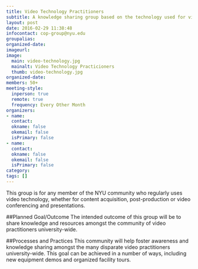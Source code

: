```yaml
---
title: Video Technology Practitioners
subtitle: A knowledge sharing group based on the technology used for video acquisition, post-production & presentation 
layout: post
date: 2016-02-29 11:38:48
infocontact: cop-group@nyu.edu
groupalias: 
organized-date: 
imageurl: 
image:
  main: video-technology.jpg
  mainalt: Video Technology Practicioners
  thumb: video-technology.jpg
organized-date: 
members: 50+
meeting-style:
  inperson: true
  remote: true
  frequency: Every Other Month
organizers:
- name: 
  contact: 
  okname: false
  okemail: false
  isPrimary: false
- name: 
  contact: 
  okname: false
  okemail: false
  isPrimary: false
category: 
tags: []
---
```


This group is for any member of the NYU community who regularly uses video technology, whether for content acquisition, post-production or video conferencing and presentations. 

##Planned Goal/Outcome
The intended outcome of this group will be to share knowledge and resources amongst the community of video practitioners university-wide. 

##Processes and Practices
This community will help foster awareness and knowledge sharing amongst the many disparate video practitioners university-wide. This goal can be achieved in a number of ways, including new equipment demos and organized facility tours.
